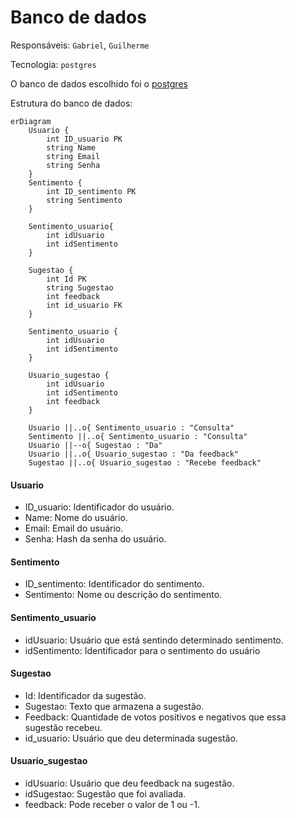 # Banco de dados

Responsáveis: `Gabriel`, `Guilherme`

Tecnologia: `postgres`

O banco de dados escolhido foi o [postgres](https://www.postgresql.org/)

Estrutura do banco de dados:

```mermaid
erDiagram
    Usuario {
        int ID_usuario PK
        string Name
        string Email
        string Senha
    }
    Sentimento {
        int ID_sentimento PK
        string Sentimento
    }

    Sentimento_usuario{
        int idUsuario
        int idSentimento
    }

    Sugestao {
        int Id PK
        string Sugestao
        int feedback
        int id_usuario FK
    }

    Sentimento_usuario {
        int idUsuario
        int idSentimento
    }

    Usuario_sugestao {
        int idUsuario
        int idSentimento
        int feedback
    }

    Usuario ||..o{ Sentimento_usuario : "Consulta"
    Sentimento ||..o{ Sentimento_usuario : "Consulta"
    Usuario ||--o{ Sugestao : "Da"
    Usuario ||..o{ Usuario_sugestao : "Da feedback"
    Sugestao ||..o{ Usuario_sugestao : "Recebe feedback"
```

#### Usuario

- ID\_usuario: Identificador do usuário.
- Name: Nome do usuário.
- Email: Email do usuário.
- Senha: Hash da senha do usuário.

#### Sentimento

- ID\_sentimento: Identificador do sentimento.
- Sentimento: Nome ou descrição do sentimento.

#### Sentimento\_usuario

- idUsuario: Usuário que está sentindo determinado sentimento.
- idSentimento: Identificador para o sentimento do usuário

#### Sugestao

- Id: Identificador da sugestão.
- Sugestao: Texto que armazena a sugestão.
- Feedback: Quantidade de votos positivos e negativos que essa sugestão recebeu.
- id\_usuario: Usuário que deu determinada sugestão.

#### Usuario\_sugestao

- idUsuario: Usuário que deu feedback na sugestão.
- idSugestao: Sugestão que foi avaliada.
- feedback: Pode receber o valor de 1 ou -1.
